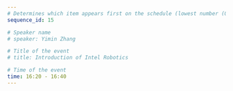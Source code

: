 ```yaml
---
# Determines which item appears first on the schedule (lowest number (0) appears first)
sequence_id: 15

# Speaker name
# speaker: Yimin Zhang

# Title of the event
# title: Introduction of Intel Robotics 

# Time of the event
time: 16:20 - 16:40
---
```

